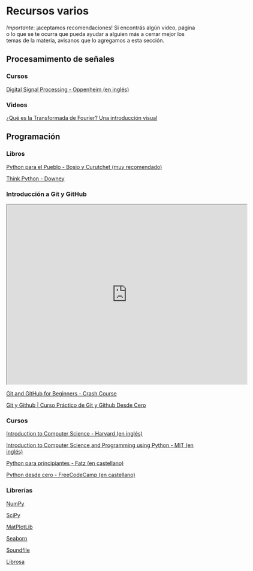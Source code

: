 # Recursos varios

*Importante*: ¡aceptamos recomendaciones! Si encontrás algún video, página o lo que se te ocurra que pueda ayudar a alguien más a cerrar mejor los temas de la materia, avisanos que lo agregamos a esta sección.

## Procesamimento de señales

### Cursos

[Digital Signal Processing - Oppenheim (en inglés)](https://www.youtube.com/watch?v=rkvEM5Y3N60&list=PL8157CA8884571BA2)

### Videos

[¿Qué es la Transformada de Fourier? Una introducción visual](https://www.youtube.com/watch?v=h4PTucW3Rm0)


## Programación

### Libros

[Python para el Pueblo - Bosio y Curutchet (muy recomendado)](https://drive.google.com/file/d/1XlFFCRuQ4TR10ULoUzaVyZmigO6iDCac/view?usp=sharing)

[Think Python - Downey](https://greenteapress.com/thinkpython2/thinkpython2.pdf)

### Introducción a Git y GitHub

<center><iframe src="https://drive.google.com/file/d/1fmXX0xdYfU8Fp1VApdYaWXpXjTEUMYeN/view" width="640" height="480" allow="autoplay"></iframe></center>

[Git and GitHub for Beginners - Crash Course](https://youtu.be/RGOj5yH7evk?si=obeiId0dPFlKvhv2)

[Git y Github | Curso Práctico de Git y Github Desde Cero](https://www.youtube.com/watch?v=HiXLkL42tMU&ab_channel=Fazt)

### Cursos

[Introduction to Computer Science - Harvard (en inglés)](https://pll.harvard.edu/course/cs50-introduction-computer-science?delta=0)

[Introduction to Computer Science and Programming using Python - MIT (en inglés)](https://www.youtube.com/playlist?list=PL3497Et_5ka2NjvdYWo4kVUc7feiD9_vs)

[Python para principiantes - Fatz (en castellano)](https://www.youtube.com/watch?v=chPhlsHoEPo)

[Python desde cero - FreeCodeCamp (en castellano)](https://www.youtube.com/watch?v=DLikpfc64cA)

### Librerías

[NumPy](https://numpy.org/doc/stable/)

[SciPy](https://docs.scipy.org/doc/scipy/)

[MatPlotLib](https://matplotlib.org/stable/tutorials/introductory/pyplot.html)

[Seaborn](https://seaborn.pydata.org/)

[Soundfile](https://python-soundfile.readthedocs.io/en/0.11.0/)

[Librosa](https://librosa.org/doc/latest/index.html)
